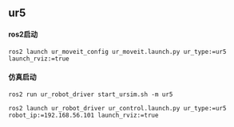 ## ur5

#### ros2启动

```
ros2 launch ur_moveit_config ur_moveit.launch.py ur_type:=ur5 launch_rviz:=true
```

#### 仿真启动

```
ros2 run ur_robot_driver start_ursim.sh -m ur5
```

```
ros2 launch ur_robot_driver ur_control.launch.py ur_type:=ur5 robot_ip:=192.168.56.101 launch_rviz:=true
```

